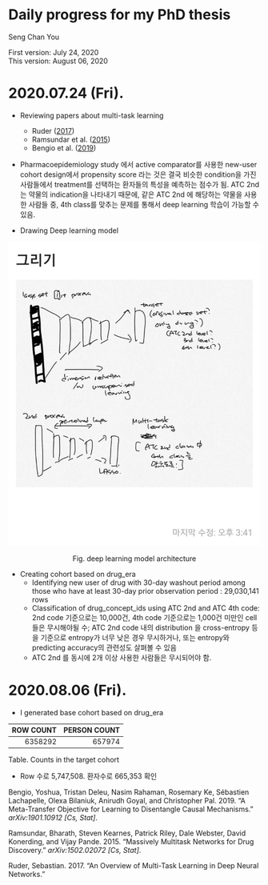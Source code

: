 Daily progress for my PhD thesis
================
Seng Chan You
  
First version: July 24, 2020  
This version: August 06, 2020

# 2020.07.24 (Fri).

  - Reviewing papers about multi-task learning
    
      - Ruder ([2017](#ref-ruder_overview_2017))
      - Ramsundar et al. ([2015](#ref-ramsundar_massively_2015))
      - Bengio et al. ([2019](#ref-bengio_meta-transfer_2019))

  - Pharmacoepidemiology study 에서 active comparator를 사용한 new-user cohort
    design에서 propensity score 라는 것은 결국 비슷한 condition을 가진 사람들에서
    treatment를 선택하는 환자들의 특성을 예측하는 점수가 됨. ATC 2nd는 약물의 indication을 나타내기
    때문에, 같은 ATC 2nd 에 해당하는 약물을 사용한 사람들 중, 4th class를 맞추는 문제를 통해서 deep
    learning 학습이 가능할 수 있음.

  - Drawing Deep learning
model

<div class="figure" style="text-align: center">

<img src="Figures/Fig_2020_07_24_1.jpg" alt="Fig. deep learning model architecture"  />

<p class="caption">

Fig. deep learning model architecture

</p>

</div>

  - Creating cohort based on drug\_era
      - Identifying new user of drug with 30-day washout period among
        those who have at least 30-day prior observation period :
        29,030,141 rows
      - Classification of drug\_concept\_ids using ATC 2nd and ATC 4th
        code: 2nd code 기준으로는 10,000건, 4th code 기준으로는 1,000건 미만인 cell 들은
        무시해야될 수; ATC 2nd code 내의 distribution 을 cross-entropy 등을 기준으로
        entropy가 너무 낮은 경우 무시하거나, 또는 entropy와 predicting accuracy의 관련성도
        살펴볼 수 있음
      - ATC 2nd 를 동시에 2개 이상 사용한 사람들은 무시되어야 함.

# 2020.08.06 (Fri).

  - I generated base cohort based on drug\_era

| ROW COUNT | PERSON COUNT |
| --------: | -----------: |
|   6358292 |       657974 |

Table. Counts in the target cohort

  - Row 수로 5,747,508. 환자수로 665,353 확인

<div id="refs" class="references">

<div id="ref-bengio_meta-transfer_2019">

Bengio, Yoshua, Tristan Deleu, Nasim Rahaman, Rosemary Ke, Sébastien
Lachapelle, Olexa Bilaniuk, Anirudh Goyal, and Christopher Pal. 2019. “A
Meta-Transfer Objective for Learning to Disentangle Causal Mechanisms.”
*arXiv:1901.10912 \[Cs, Stat\]*.

</div>

<div id="ref-ramsundar_massively_2015">

Ramsundar, Bharath, Steven Kearnes, Patrick Riley, Dale Webster, David
Konerding, and Vijay Pande. 2015. “Massively Multitask Networks for Drug
Discovery.” *arXiv:1502.02072 \[Cs, Stat\]*.

</div>

<div id="ref-ruder_overview_2017">

Ruder, Sebastian. 2017. “An Overview of Multi-Task Learning in Deep
Neural Networks.”

</div>

</div>
